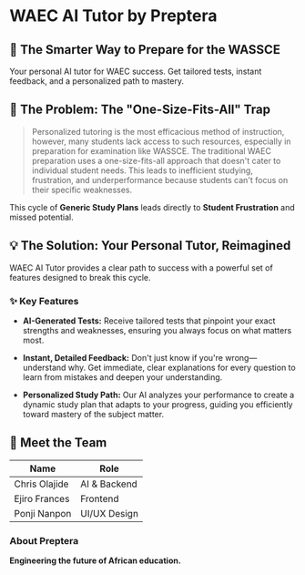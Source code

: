 # WAEC AI Tutor by Preptera

## 🚀 The Smarter Way to Prepare for the WASSCE

Your personal AI tutor for WAEC success. Get tailored tests, instant feedback, and a personalized path to mastery.

## 🎯 The Problem: The "One-Size-Fits-All" Trap

> Personalized tutoring is the most efficacious method of instruction, however, many students lack access to such resources, especially in preparation for examination like WASSCE. The traditional WAEC preparation uses a one-size-fits-all approach that doesn't cater to individual student needs. This leads to inefficient studying, frustration, and underperformance because students can't focus on their specific weaknesses.

This cycle of **Generic Study Plans** leads directly to **Student Frustration** and missed potential.

## 💡 The Solution: Your Personal Tutor, Reimagined

WAEC AI Tutor provides a clear path to success with a powerful set of features designed to break this cycle.

### ✨ Key Features

* **AI-Generated Tests:** Receive tailored tests that pinpoint your exact strengths and weaknesses, ensuring you always focus on what matters most.

* **Instant, Detailed Feedback:** Don't just know if you're wrong—understand why. Get immediate, clear explanations for every question to learn from mistakes and deepen your understanding.

* **Personalized Study Path:** Our AI analyzes your performance to create a dynamic study plan that adapts to your progress, guiding you efficiently toward mastery of the subject matter.

## 👥 Meet the Team

| **Name** | **Role** | 
|---|---|
| Chris Olajide | AI & Backend | 
| Ejiro Frances | Frontend | 
| Ponji Nanpon | UI/UX Design | 

### About Preptera

**Engineering the future of African education.**

